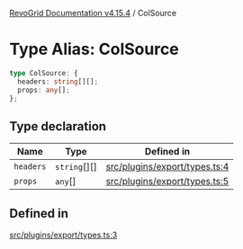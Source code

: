 [RevoGrid Documentation v4.15.4](README.md) / ColSource

# Type Alias: ColSource

```ts
type ColSource: {
  headers: string[][];
  props: any[];
};
```

## Type declaration

| Name | Type | Defined in |
| ------ | ------ | ------ |
| `headers` | `string`[][] | [src/plugins/export/types.ts:4](https://github.com/revolist/revogrid/blob/1645225511bdf49c1a62fd26a91ac5b7e1558fd9/src/plugins/export/types.ts#L4) |
| `props` | `any`[] | [src/plugins/export/types.ts:5](https://github.com/revolist/revogrid/blob/1645225511bdf49c1a62fd26a91ac5b7e1558fd9/src/plugins/export/types.ts#L5) |

## Defined in

[src/plugins/export/types.ts:3](https://github.com/revolist/revogrid/blob/1645225511bdf49c1a62fd26a91ac5b7e1558fd9/src/plugins/export/types.ts#L3)
